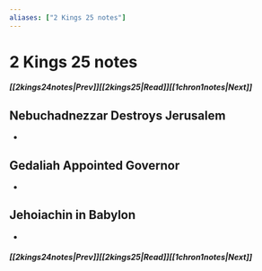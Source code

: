 ```yaml
---
aliases: ["2 Kings 25 notes"]
---
```

# 2 Kings 25 notes
##### <span class=arrow-left></span>[[2kings24notes|Prev]]<span class=navigation-separator></span>[[2kings25|Read]]<span class=navigation-separator></span>[[1chron1notes|Next]]<span class=arrow-right></span>
## Nebuchadnezzar Destroys Jerusalem
- 
## Gedaliah Appointed Governor
- 
## Jehoiachin in Babylon
- 
##### <span class=arrow-left></span>[[2kings24notes|Prev]]<span class=navigation-separator></span>[[2kings25|Read]]<span class=navigation-separator></span>[[1chron1notes|Next]]<span class=arrow-right></span>